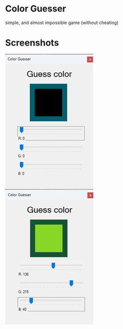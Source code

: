 # Color Guesser
simple, and almost impossible game (without cheating)

# Screenshots
<img src="https://github.com/Yaoofi/ColorGuesser/blob/master/GithubAssets/Screenshot%202023-10-06%20163959.png"> <img src="https://github.com/Yaoofi/ColorGuesser/blob/master/GithubAssets/Screenshot%202023-10-06%20164025.png">
